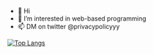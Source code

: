 - 👋 Hi
- 👀 I’m interested in web-based programming
- 📫 DM on twitter @privacypolicyyy

<!---
UntilTomorrow/UntilTomorrow is a ✨ special ✨ repository because its `README.md` (this file) appears on your GitHub profile.
You can click the Preview link to take a look at your changes.
--->
<!---
![UntilTomorrow's Top Languages](https://github-readme-stats.vercel.app/api/top-langs/?username=UntilTomorrow&theme=tokyonight&show_icons=true&hide_border=false&layout=compact)
--->


[![Top Langs](https://github-readme-stats.vercel.app/api/top-langs/?username=UntilTomorrow)](https://github.com/UntilTomorrow/github-readme-stats)
